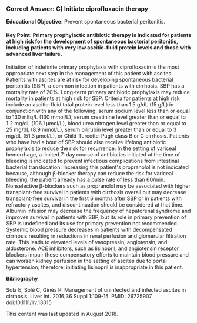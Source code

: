 
### Correct Answer: C) Initiate ciprofloxacin therapy 

**Educational Objective:** Prevent spontaneous bacterial peritonitis.

#### **Key Point:** Primary prophylactic antibiotic therapy is indicated for patients at high risk for the development of spontaneous bacterial peritonitis, including patients with very low ascitic-fluid protein levels and those with advanced liver failure.

Initiation of indefinite primary prophylaxis with ciprofloxacin is the most appropriate next step in the management of this patient with ascites. Patients with ascites are at risk for developing spontaneous bacterial peritonitis (SBP), a common infection in patients with cirrhosis. SBP has a mortality rate of 20%. Long-term primary antibiotic prophylaxis may reduce mortality in patients at high risk for SBP. Criteria for patients at high risk include an ascitic-fluid total protein level less than 1.5 g/dL (15 g/L) in conjunction with any of the following: serum sodium level less than or equal to 130 mEq/L (130 mmol/L), serum creatinine level greater than or equal to 1.2 mg/dL (106.1 µmol/L), blood urea nitrogen level greater than or equal to 25 mg/dL (8.9 mmol/L), serum bilirubin level greater than or equal to 3 mg/dL (51.3 µmol/L), or Child-Turcotte-Pugh class B or C cirrhosis. Patients who have had a bout of SBP should also receive lifelong antibiotic prophylaxis to reduce the risk for recurrence. In the setting of variceal hemorrhage, a limited 7-day course of antibiotics initiated at the time of bleeding is indicated to prevent infectious complications from intestinal bacterial translocation.
Increasing this patient's propranolol is not indicated because, although β-blocker therapy can reduce the risk for variceal bleeding, the patient already has a pulse rate of less than 60/min. Nonselective β-blockers such as propranolol may be associated with higher transplant-free survival in patients with cirrhosis overall but may decrease transplant-free survival in the first 6 months after SBP or in patients with refractory ascites, and discontinuation should be considered at that time.
Albumin infusion may decrease the frequency of hepatorenal syndrome and improves survival in patients with SBP, but its role in primary prevention of SBP is undefined and its use for primary prevention not recommended.
Systemic blood pressure decreases in patients with decompensated cirrhosis resulting in reductions in renal perfusion and glomerular filtration rate. This leads to elevated levels of vasopressin, angiotensin, and aldosterone. ACE inhibitors, such as lisinopril, and angiotensin receptor blockers impair these compensatory efforts to maintain blood pressure and can worsen kidney perfusion in the setting of ascites due to portal hypertension; therefore, initiating lisinopril is inappropriate in this patient.

**Bibliography**

Solà E, Solé C, Ginès P. Management of uninfected and infected ascites in cirrhosis. Liver Int. 2016;36 Suppl 1:109-15. PMID: 26725907 doi:10.1111/liv.13015

This content was last updated in August 2018.